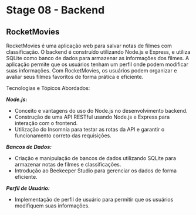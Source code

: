 # Stage 08 - Backend

## RocketMovies

RocketMovies é uma aplicação web para salvar notas de filmes com classificação. O backend é construído utilizando Node.js e Express, e utiliza SQLite como banco de dados para armazenar as informações dos filmes. A aplicação permite que os usuários tenham um perfil onde podem modificar suas informações. Com RocketMovies, os usuários podem organizar e avaliar seus filmes favoritos de forma prática e eficiente.

Tecnologias e Tópicos Abordados:

***Node.js:***

- Conceito e vantagens do uso do Node.js no desenvolvimento backend.
- Construção de uma API RESTful usando Node.js e Express para interação com o frontend.
- Utilização do Insomnia para testar as rotas da API e garantir o funcionamento correto das requisições.

***Bancos de Dados:***

- Criação e manipulação de bancos de dados utilizando SQLite para armazenar notas de filmes e classificações.
- Introdução ao Beekeeper Studio para gerenciar os dados de forma eficiente.
  
***Perfil de Usuário:***

- Implementação de perfil de usuário para permitir que os usuários modifiquem suas informações.
  


